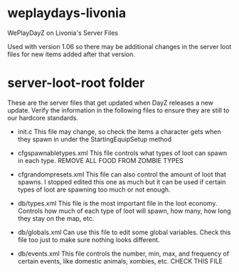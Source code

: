 # weplaydays-livonia
WePlayDayZ on Livonia's Server Files

Used with version 1.06 so there may be additional changes in the server loot files for new items added after that version.

# server-loot-root folder
These are the server files that get updated when DayZ releases a new update. 
Verify the information in the following files to ensure they are still to our hardcore standards.

- init.c
This file may change, so check the items a character gets when they spawn in under the StartingEquipSetup method

- cfgspawnabletypes.xml
This file controls what types of loot can spawn in each type. 
REMOVE ALL FOOD FROM ZOMBIE TYPES

- cfgrandompresets.xml
This file can also control the amount of loot that spawns. I stopped edited this one as much but it can be used if certain types of loot are spawning too much or not enough.

- db/types.xml
This file is the most important file in the loot economy. Controls how much of each type of loot will spawn, how many, how long they stay on the map, etc.

- db/globals.xml
Can use this file to edit some global variables. Check this file too just to make sure nothing looks different.

- db/events.xml
This file controls the number, min, max, and frequency of certain events, like domestic animals, xombies, etc. 
CHECK THIS FILE


